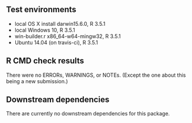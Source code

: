 ## Test environments
* local OS X install darwin15.6.0, R 3.5.1
* local Windows 10, R 3.5.1
* win-builder.r x86_64-w64-mingw32, R 3.5.1
* Ubuntu 14.04 (on travis-ci), R 3.5.1 

## R CMD check results
There were no ERRORs, WARNINGS, or NOTEs.
(Except the one about this being a new submission.)

## Downstream dependencies
There are currently no downstream dependencies for this package.

